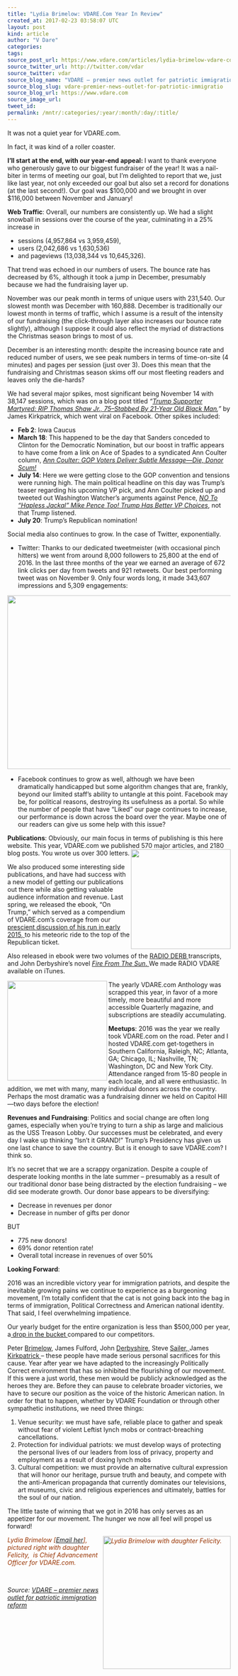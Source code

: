 ```yaml
---
title: "Lydia Brimelow: VDARE.Com Year In Review"
created_at: 2017-02-23 03:58:07 UTC
layout: post
kind: article
author: "V Dare"
categories: 
tags: 
source_post_url: https://www.vdare.com/articles/lydia-brimelow-vdare-com-year-in-review
source_twitter_url: http://twitter.com/vdar
source_twitter: vdar
source_blog_name: "VDARE – premier news outlet for patriotic immigration reform"
source_blog_slug: vdare-premier-news-outlet-for-patriotic-immigratio
source_blog_url: https://www.vdare.com
source_image_url: 
tweet_id:
permalink: /mntr/:categories/:year/:month/:day/:title/
---
```

<div class="pf-content"><p>It was not a quiet year for VDARE.com.</p>
<p>In fact, it was kind of a roller coaster.</p>
<p><strong>I’ll start at the end, with our year-end appeal: </strong>I want to thank everyone who generously gave to our biggest fundraiser of the year! It was a nail-biter in terms of meeting our goal, but I’m delighted to report that we, just like last year, not only exceeded our goal but also set a record for donations (at the last second!). Our goal was $100,000 and we brought in over $116,000 between November and January!</p>
<p><strong>Web Traffic</strong>: Overall, our numbers are consistently up. We had a slight snowball in sessions over the course of the year, culminating in a 25% increase in</p>
<ul>
<li>sessions (4,957,864 vs 3,959,459),</li>
<li>users (2,042,686 vs 1,630,536)</li>
<li>and pageviews (13,038,344 vs 10,645,326).</li>
</ul>
<p>That trend was echoed in our numbers of users. The bounce rate has decreased by 6%, although it took a jump in December, presumably because we had the fundraising layer up.</p>
<p>November was our peak month in terms of unique users with 231,540. Our slowest month was December with 160,888. December is traditionally our lowest month in terms of traffic, which I assume is a result of the intensity of our fundraising (the click-through layer also increases our bounce rate slightly), although I suppose it could also reflect the myriad of distractions the Christmas season brings to most of us.</p>
<p>December is an interesting month: despite the increasing bounce rate and reduced number of users, we see peak numbers in terms of time-on-site (4 minutes) and pages per session (just over 3). Does this mean that the fundraising and Christmas season skims off our most fleeting readers and leaves only the die-hards?</p>
<p>We had several major spikes, most significant being November 14 with 38,147 sessions, which was on a blog post titled <em>“<a href="http://www.vdare.com/posts/trump-supporter-martyred-rip-thomas-shaw-jr-75-stabbed-by-21-year-old-black-man">Trump Supporter Martyred: RIP Thomas Shaw Jr., 75–Stabbed By 21-Year Old Black Man</a>,”</em> by James Kirkpatrick, which went viral on Facebook. Other spikes included:</p>
<ul>
<li><strong>Feb 2</strong>: Iowa Caucus</li>
<li><strong>March 18</strong>: This happened to be the day that Sanders conceded to Clinton for the Democratic Nomination, but our boost in traffic appears to have come from a link on Ace of Spades to a syndicated Ann Coulter column, <a href="http://www.vdare.com/articles/ann-coulter-gop-voters-deliver-subtle-message-die-donor-scum"><em>Ann Coulter: GOP Voters Deliver Subtle Message—Die, Donor Scum!</em></a></li>
<li><strong>July 14</strong>: Here we were getting close to the GOP convention and tensions were running high. The main political headline on this day was Trump’s teaser regarding his upcoming VP pick, and Ann Coulter picked up and tweeted out Washington Watcher’s arguments against Pence, <a href="http://www.vdare.com/articles/no-to-hapless-jackal-mike-pence-too-trump-has-better-vp-choices"><em>NO To “Hapless Jackal” Mike Pence Too! Trump Has Better VP Choices</em></a>, not that Trump listened.</li>
<li><strong>July 20</strong>: Trump’s Republican nomination!</li>
</ul>
<p>Social media also continues to grow. In the case of Twitter, exponentially.</p>
<ul>
<li>Twitter: Thanks to our dedicated tweetmeister (with occasional pinch hitters) we went from around 8,000 followers to 25,800 at the end of 2016. In the last three months of the year we earned an average of 672 link clicks per day from tweets and 921 retweets. Our best performing tweet was on November 9. Only four words long, it made 343,607 impressions and 5,309 engagements:</li>
</ul>
<p><a href="https://www.facebook.com/OfficialAnnCoulter/posts/1013039535472527"><img class="aligncenter size-full wp-image-107824" title="" src="https://s3-us-west-2.amazonaws.com/vdare-live/wp-content/uploads/2017/02/22225331/gohome.png" alt="" width="683" height="392" srcset="https://s3-us-west-2.amazonaws.com/vdare-live/wp-content/uploads/2017/02/22225331/gohome.png 683w, https://s3-us-west-2.amazonaws.com/vdare-live/wp-content/uploads/2017/02/22225331/gohome-150x86.png 150w, https://s3-us-west-2.amazonaws.com/vdare-live/wp-content/uploads/2017/02/22225331/gohome-300x172.png 300w, https://s3-us-west-2.amazonaws.com/vdare-live/wp-content/uploads/2017/02/22225331/gohome-648x372.png 648w" sizes="(max-width: 683px) 100vw, 683px" /></a></p>
<ul>
<li>Facebook continues to grow as well, although we have been dramatically handicapped but some algorithm changes that are, frankly, beyond our limited staff’s ability to untangle at this point. Facebook may be, for political reasons, destroying its usefulness as a portal. So while the number of people that have “Liked” our page continues to increase, our performance is down across the board over the year. Maybe one of our readers can give us some help with this issue?</li>
</ul>
<p><strong>Publications</strong>: Obviously, our main focus in terms of publishing is this here website. This year, VDARE.com we published 570 major articles, and 2180 blog posts. You wrote us over 300 letters.<img src="https://s3-us-west-2.amazonaws.com/vdare-live/wp-content/uploads/2016/07/07052215/vdare-ontrump-cover-small.jpg" width="225" align="right" /></p>
<p>We also produced some interesting side publications, and have had success with a new model of getting our publications out there while also getting valuable audience information and revenue. Last spring, we released the ebook, “On Trump,” which served as a compendium of VDARE.com’s coverage from our <a href="http://www.vdare.com/articles/for-better-or-worse-donald-trump-may-be-the-only-immigration-patriot-running-for-president">prescient discussion of his run in early 2015, </a>to his meteoric ride to the top of the Republican ticket.</p><!-- TAG START { player: "7518-804336-VDare - Outstream - Rev", owner: "ONE Video by AOL", for: "ONE Video by AOL" - BEINJS } --><div id="57966237cc52c74a5e1363c4" class="vdb_player vdb_57966237cc52c74a5e1363c456bcd17ce4b018167fea5539">    <script type="text/javascript" src="//delivery.vidible.tv/jsonp/pid=57966237cc52c74a5e1363c4/56bcd17ce4b018167fea5539_bein.js"></script></div><!-- TAG END { date: 07/25/16 } -->
<p>Also released in ebook were two volumes of the <a href="http://www.vdare.com/radios">RADIO DERB </a>transcripts, and John Derbyshire’s novel <a href="https://www.amazon.com/Fire-Sun-John-Derbyshire-ebook/dp/B00785HJSQ"><em>Fire From The Sun</em>. </a>We made RADIO VDARE available on iTunes.</p>
<p><img src="https://images-na.ssl-images-amazon.com/images/I/51MK-Eh-ZlL._SY346_.jpg" width="225" align="left" />The yearly VDARE.com Anthology was scrapped this year, in favor of a more timely, more beautiful and more accessible Quarterly magazine, and subscriptions are steadily accumulating.</p>
<p><strong>Meetups</strong>: 2016 was the year we really took VDARE.com on the road. Peter and I hosted VDARE.com get-togethers in Southern California, Raleigh, NC; Atlanta, GA; Chicago, IL; Nashville, TN; Washington, DC and New York City. Attendance ranged from 15-80 people in each locale, and all were enthusiastic. In addition, we met with many, many individual donors across the country. Perhaps the most dramatic was a fundraising dinner we held on Capitol Hill—two days before the election!</p>
<p><strong>Revenues and Fundraising</strong>: Politics and social change are often long games, especially when you’re trying to turn a ship as large and malicious as the USS Treason Lobby. Our successes must be celebrated, and every day I wake up thinking “Isn’t it GRAND!” Trump’s Presidency has given us one last chance to save the country. But is it enough to save VDARE.com? I think so.</p>
<p>It’s no secret that we are a scrappy organization. Despite a couple of desperate looking months in the late summer – presumably as a result of our traditional donor base being distracted by the election fundraising – we did see moderate growth. Our donor base appears to be diversifying:</p>
<ul>
<li>Decrease in revenues per donor</li>
<li>Decrease in number of gifts per donor</li>
</ul>
<p>BUT</p>
<ul>
<li>775 new donors!</li>
<li>69% donor retention rate!</li>
<li>Overall total increase in revenues of over 50%</li>
</ul>
<p><strong>Looking Forward</strong>:</p>
<p>2016 was an incredible victory year for immigration patriots, and despite the inevitable growing pains we continue to experience as a burgeoning movement, I’m totally confident that the cat is not going back into the bag in terms of immigration, Political Correctness and American national identity. That said, I feel overwhelming impatience.</p>
<p>Our yearly budget for the entire organization is less than $500,000 per year, a<a href="http://www.vdare.com/articles/the-fulford-file-christmas-appeal-for-starving-vdarecom-workers"> drop in the bucket </a>compared to our competitors.</p>
<p>Peter <a href="http://www.vdare.com/users/peter-brimelow">Brimelow</a>, James Fulford, John <a href="http://www.vdare.com/users/john-derbyshire">Derbyshire</a>, Steve <a href="http://www.vdare.com/users/steve-sailer">Sailer, </a>James <a href="http://www.vdare.com/users/jason-kirkpatrick">Kirkpatrick </a>– these people have made serious personal sacrifices for this cause. Year after year we have adapted to the increasingly Politically Correct environment that has so inhibited the flourishing of our movement. If this were a just world, these men would be publicly acknowledged as the heroes they are. Before they can pause to celebrate broader victories, we have to secure our position as the voice of the historic American nation. In order for that to happen, whether by VDARE Foundation or through other sympathetic institutions, we need three things:</p>
<ol>
<li>Venue security: we must have safe, reliable place to gather and speak without fear of violent Leftist lynch mobs or contract-breaching cancellations.</li>
<li>Protection for individual patriots: we must develop ways of protecting the personal lives of our leaders from loss of privacy, property and employment as a result of doxing lynch mobs</li>
<li>Cultural competition: we must provide an alternative cultural expression that will honor our heritage, pursue truth and beauty, and compete with the anti-American propaganda that currently dominates our televisions, art museums, civic and religious experiences and ultimately, battles for the soul of our nation.</li>
</ol>
<p>The little taste of winning that we got in 2016 has only serves as an appetizer for our movement. The hunger we now all feel will propel us forward!</p>
<p><span style="color: #993300;"><em><img class="alignright wp-image-105583 size-medium" title="" src="https://s3-us-west-2.amazonaws.com/vdare-live/wp-content/uploads/2017/01/24155716/Lydia-and-Felicity-Picture-288x300.jpg" alt="Lydia Brimelow with daughter Felicity." width="288" height="300" align="right" srcset="https://s3-us-west-2.amazonaws.com/vdare-live/wp-content/uploads/2017/01/24155716/Lydia-and-Felicity-Picture-288x300.jpg 288w, https://s3-us-west-2.amazonaws.com/vdare-live/wp-content/uploads/2017/01/24155716/Lydia-and-Felicity-Picture-144x150.jpg 144w, https://s3-us-west-2.amazonaws.com/vdare-live/wp-content/uploads/2017/01/24155716/Lydia-and-Felicity-Picture-357x372.jpg 357w, https://s3-us-west-2.amazonaws.com/vdare-live/wp-content/uploads/2017/01/24155716/Lydia-and-Felicity-Picture.jpg 604w" sizes="(max-width: 288px) 100vw, 288px" /></em></span></p>
<p><span style="color: #993300;"><em>Lydia Brimelow [<a href="mailto:lbrimelow@vdare.com">Email her</a>], pictured right with daughter Felicity,  is Chief Advancement Officer for VDARE.com.</em></span></p>
<p>&nbsp;</p>
</div><div class="">
    <i>Source: <a href="https://www.vdare.com">VDARE – premier news outlet for patriotic immigration reform</a></i>
</div>
